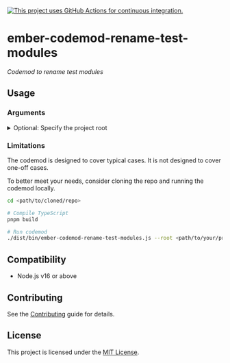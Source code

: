 [![This project uses GitHub Actions for continuous integration.](https://github.com/ijlee2/ember-codemod-rename-test-modules/actions/workflows/ci.yml/badge.svg)](https://github.com/ijlee2/ember-codemod-rename-test-modules/actions/workflows/ci.yml)

# ember-codemod-rename-test-modules

_Codemod to rename test modules_


## Usage

### Arguments

<details>
<summary>Optional: Specify the project root</summary>

Pass `--root` to run the codemod somewhere else (i.e. not in the current directory).

```sh
npx ember-codemod-rename-test-modules --root <path/to/your/project>
```

</details>


### Limitations

The codemod is designed to cover typical cases. It is not designed to cover one-off cases.

To better meet your needs, consider cloning the repo and running the codemod locally.

```sh
cd <path/to/cloned/repo>

# Compile TypeScript
pnpm build

# Run codemod
./dist/bin/ember-codemod-rename-test-modules.js --root <path/to/your/project>
```


## Compatibility

- Node.js v16 or above


## Contributing

See the [Contributing](CONTRIBUTING.md) guide for details.


## License

This project is licensed under the [MIT License](LICENSE.md).
